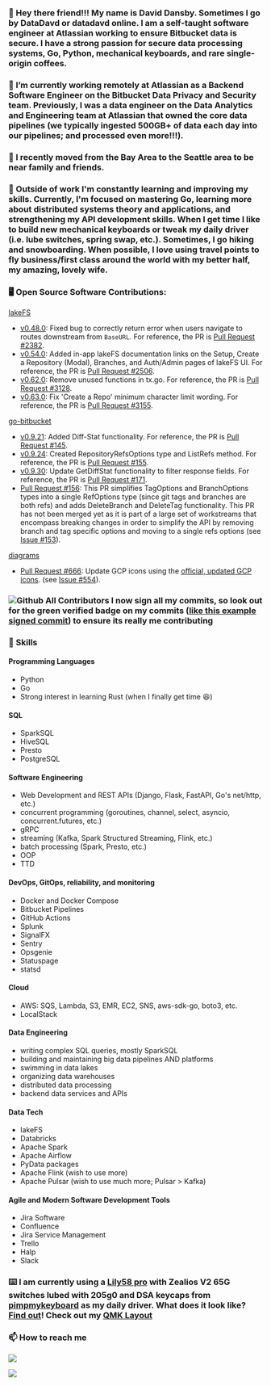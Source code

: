 ### 👋 Hey there friend!!! My name is **David Dansby**. Sometimes I go by DataDavd or datadavd online. I am a self-taught software engineer at Atlassian working to ensure Bitbucket data is secure. I have a strong passion for secure data processing systems, Go, Python, mechanical keyboards, and rare single-origin coffees.

### 💪 I’m currently working remotely at Atlassian as a Backend Software Engineer on the Bitbucket Data Privacy and Security team. Previously, I was a data engineer on the Data Analytics and Engineering team at Atlassian that owned the core data pipelines (we typically ingested 500GB+ of data each day into our pipelines; and processed even more!!!). 

### :mount_fuji: I recently moved from the Bay Area to the Seattle area to be near family and friends.

### 🌱 Outside of work I'm constantly learning and improving my skills. Currently, I'm focused on mastering Go, learning more about distributed systems theory and applications, and strengthening my API development skills. When I get time I like to build new mechanical keyboards or tweak my daily driver (i.e. lube switches, spring swap, etc.). Sometimes, I go hiking and snowboarding. When possible, I love using travel points to fly business/first class around the world with my better half, my amazing, lovely wife.

### :desktop_computer: Open Source Software Contributions:
[lakeFS](https://github.com/treeverse/lakeFS)
- [v0.48.0](https://github.com/treeverse/lakeFS/releases/tag/v0.48.0): Fixed bug to correctly return error when users navigate to routes downstream from `BaseURL`. For reference, the PR is [Pull Request #2382](https://github.com/treeverse/lakeFS/pull/2382).
- [v0.54.0](https://github.com/treeverse/lakeFS/releases/tag/v0.54.0): Added in-app lakeFS documentation links on the Setup, Create a Repository (Modal), Branches, and Auth/Admin pages of lakeFS UI. For reference, the PR is [Pull Request #2506](https://github.com/treeverse/lakeFS/pull/2506).
- [v0.62.0](https://github.com/treeverse/lakeFS/releases/tag/v0.62.0): Remove unused functions in tx.go. For reference, the PR is [Pull Request #3128](https://github.com/treeverse/lakeFS/pull/3128).
- [v0.63.0](https://github.com/treeverse/lakeFS/releases/tag/v0.63.0): Fix 'Create a Repo' minimum character limit wording. For reference, the PR is [Pull Request #3155](https://github.com/treeverse/lakeFS/pull/3155).

[go-bitbucket](https://github.com/ktrysmt/go-bitbucket)
- [v0.9.21](https://github.com/ktrysmt/go-bitbucket/releases/tag/v0.9.21): Added Diff-Stat functionality. For reference, the PR is [Pull Request #145](https://github.com/ktrysmt/go-bitbucket/pull/145).
- [v0.9.24](https://github.com/ktrysmt/go-bitbucket/releases/tag/v0.9.24): Created RepositoryRefsOptions type and ListRefs method. For reference, the PR is [Pull Request #155](https://github.com/ktrysmt/go-bitbucket/pull/155).
- [v0.9.30](https://github.com/ktrysmt/go-bitbucket/releases/tag/v0.9.30): Update GetDiffStat functionality to filter response fields. For reference, the PR is [Pull Request #171](https://github.com/ktrysmt/go-bitbucket/pull/171).
- [Pull Request #156](https://github.com/ktrysmt/go-bitbucket/pull/156): This PR simplifies TagOptions and BranchOptions types into a single RefOptions type (since git tags and branches are both refs) and adds DeleteBranch and DeleteTag functionality. This PR has not been merged yet as it is part of a large set of workstreams that encompass breaking changes in order to simplify the API by removing branch and tag specific options and moving to a single refs options (see [Issue #153](https://github.com/ktrysmt/go-bitbucket/issues/153)).

[diagrams](https://github.com/mingrammer/diagrams)
- [Pull Request #666](https://github.com/mingrammer/diagrams/pull/666): Update GCP icons using the [official, updated GCP icons](https://cloud.google.com/icons). (see [Issue #554](https://github.com/mingrammer/diagrams/issues/554)).

### ![Github All Contributors](https://img.shields.io/badge/DataDavD-Verified-brightgreen) I now sign all my commits, so look out for the green verified badge on my commits ([like this example signed commit](https://github.com/DataDavD/ds_interview_python/commit/8ca376532ef871323cfa1dfd9c1d5182efbdcade)) to ensure its really me contributing

### 🚀 Skills
#### Programming Languages
- Python
- Go
- Strong interest in learning Rust (when I finally get time :laughing:)
#### SQL
- SparkSQL
- HiveSQL
- Presto
- PostgreSQL
#### Software Engineering
- Web Development and REST APIs (Django, Flask, FastAPI, Go's net/http, etc.)
- concurrent programming (goroutines, channel, select, asyncio, concurrent.futures, etc.)
- gRPC
- streaming (Kafka, Spark Structured Streaming, Flink, etc.)
- batch processing (Spark, Presto, etc.)
- OOP
- TTD
#### DevOps, GitOps, reliability, and monitoring
- Docker and Docker Compose
- Bitbucket Pipelines
- GitHub Actions
- Splunk
- SignalFX
- Sentry
- Opsgenie
- Statuspage
- statsd
#### Cloud
- AWS: SQS, Lambda, S3, EMR, EC2, SNS, aws-sdk-go, boto3, etc.
- LocalStack
#### Data Engineering
- writing complex SQL queries, mostly SparkSQL
- building and maintaining big data pipelines AND platforms
- swimming in data lakes
- organizing data warehouses
- distributed data processing
- backend data services and APIs
#### Data Tech
- lakeFS
- Databricks
- Apache Spark
- Apache Airflow
- PyData packages
- Apache Flink (wish to use more)
- Apache Pulsar (wish to use much more; Pulsar > Kafka)
#### Agile and Modern Software Development Tools
- Jira Software
- Confluence
- Jira Service Management
- Trello
- Halp
- Slack

### ⌨️ I am currently using a [Lily58 pro](https://github.com/DataDavD/qmk_firmware/tree/master/keyboards/lily58) with Zealios V2 65G switches lubed with 205g0 and DSA keycaps from [pimpmykeyboard](https://pimpmykeyboard.com) as my daily driver. What does it look like? [Find out](https://imgur.com/a/zADHNei)! Check out my [QMK Layout](https://github.com/qmk/qmk_firmware/blob/master/keyboards/lily58/keymaps/datadavd/keymap.c)

### 📫 How to reach me
<a href="https://www.linkedin.com/in/davidldansby/"><img src="https://img.shields.io/badge/LinkedIn-0077B5?style=for-the-badge&logo=linkedin&logoColor=white"></a>

![](https://github-readme-stats.vercel.app/api?username=DataDavD&show_icons=true&theme=radical)

<!--
**DataDavD/DataDavD** is a ✨ _special_ ✨ repository because its `README.md` (this file) appears on your GitHub profile.

Here are some ideas to get you started:

- 🔭 I’m currently working on ...
- 🌱 I’m currently learning ...
- 👯 I’m looking to collaborate on ...
- 🤔 I’m looking for help with ...
- 💬 Ask me about ...
- 📫 How to reach me: ...
- 😄 Pronouns: ...
- ⚡ Fun fact: ...
-->
